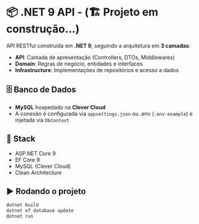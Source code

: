 # 📦 .NET 9 API - (🏗️ Projeto em construção...)

API RESTful construída em **.NET 9**, seguindo a arquitetura em **3 camadas**:

- **API**: Camada de apresentação (Controllers, DTOs, Middlewares)  
- **Domain**: Regras de negócio, entidades e interfaces  
- **Infrastructure**: Implementações de repositórios e acesso a dados  

## 🗄️ Banco de Dados

- **MySQL** hospedado na **Clever Cloud**  
- A conexão é configurada via `appsettings.json` ou .env (`.env-example`) e injetada via `DbContext`  

## 🚀 Stack

- ASP.NET Core 9  
- EF Core 9  
- MySQL (Clever Cloud)  
- Clean Architecture  

## ▶️ Rodando o projeto

```bash
dotnet build
dotnet ef database update
dotnet run
